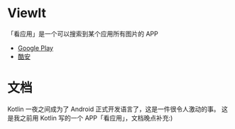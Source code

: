 # ViewIt
「看应用」是一个可以搜索到某个应用所有图片的 APP 
 - [Google Play](https://play.google.com/store/apps/details?id=com.linroid.viewit)
 - [酷安](http://www.coolapk.com/apk/com.linroid.viewit)

# 文档
 Kotlin 一夜之间成为了 Android 正式开发语言了，这是一件很令人激动的事。
 这是我之前用 Kotlin 写的一个 APP「看应用」，文档晚点补充:)
